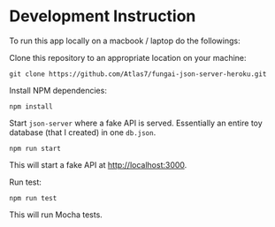 # Development Instruction

To run this app locally on a macbook / laptop do the followings:

Clone this repository to an appropriate location on your machine:

```
git clone https://github.com/Atlas7/fungai-json-server-heroku.git
```

Install NPM dependencies:

```
npm install
```

Start `json-server` where a fake API is served. Essentially an entire toy database (that I created) in one `db.json`.

```
npm run start
```

This will start a fake API at [http://localhost:3000](http://localhost:3000).

Run test:

```
npm run test
```

This will run Mocha tests.